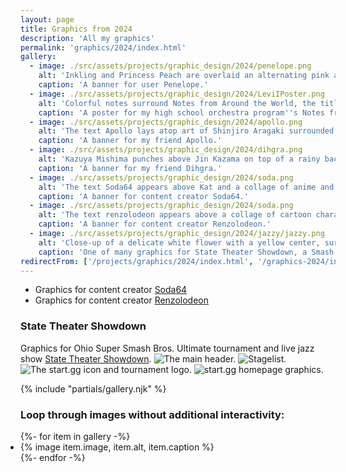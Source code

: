 ```yaml
---
layout: page
title: Graphics from 2024
description: 'All my graphics'
permalink: 'graphics/2024/index.html'
gallery:
  - image: ./src/assets/projects/graphic_design/2024/penelope.png
    alt: 'Inkling and Princess Peach are overlaid an alternating pink and purple pulsating circular background. The text Penelope appears in between large PEACH and INK text.'
    caption: 'A banner for user Penelope.'
  - image: ./src/assets/projects/graphic_design/2024/LeviIPoster.png
    alt: 'Colorful notes surround Notes from Around the World, the title of a performance presented by the Plano East Orchestra.'
    caption: 'A poster for my high school orchestra program''s Notes from Around the World performance.'
  - image: ./src/assets/projects/graphic_design/2024/apollo.png
    alt: 'The text Apollo lays atop art of Shinjiro Aragaki surrounded by circular waves filled in with other characters (Dante, Jill, Miller, Ocelot, and Flynn). Next One and Truth text appear on the top and bottom background, respectively.'
    caption: 'A banner for my friend Apollo.'
  - image: ./src/assets/projects/graphic_design/2024/dihgra.png
    alt: 'Kazuya Mishima punches above Jin Kazama on top of a rainy background with the text no limit for us and the struggle made me strong handwritten over him. To the right, the text dihgra is overlaid Clive Rosfield on top of a subtly textured off-white background.'
    caption: 'A banner for my friend Dihgra.'
  - image: ./src/assets/projects/graphic_design/2024/soda.png
    alt: 'The text Soda64 appears above Kat and a collage of anime and video game characters.'
    caption: 'A banner for content creator Soda64.'  
  - image: ./src/assets/projects/graphic_design/2024/soda.png
    alt: 'The text renzolodeon appears above a collage of cartoon characters.'
    caption: 'A banner for content creator Renzolodeon.'
  - image: ./src/assets/projects/graphic_design/2024/jazzy/jazzy.png
    alt: 'Close-up of a delicate white flower with a yellow center, surrounded by green leaves'
    caption: 'One of many graphics for State Theater Showdown, a Smash Ultimate tournament.'
redirectFrom: ['/projects/graphics/2024/index.html', '/graphics-2024/index.html']
---
```


* Graphics for content creator [Soda64](https://www.youtube.com/@Soda_64)
* Graphics for content creator [Renzolodeon](https://www.youtube.com/@Renzolodeon)

### State Theater Showdown
Graphics for Ohio Super Smash Bros. Ultimate tournament and live jazz show [State Theater Showdown](https://start.gg/statetheater).
![](/assets/projects/graphic_design/2024/jazzy/jazzy.png 'The main header.')
![](/assets/projects/graphic_design/2024/jazzy/jazzy%20stagelist.png 'Stagelist.')
![](/assets/projects/graphic_design/2024/jazzy/sgg%20icon.png 'The start.gg icon and tournament logo.')
![](/assets/projects/graphic_design/2024/jazzy/sgg%20homepage.png 'start.gg homepage graphics.')

{% include "partials/gallery.njk" %}

### Loop through images without additional interactivity:

<ul class="gallery" role="list" style="padding: 0;">
  {%- for item in gallery -%}
    <li>{% image item.image, item.alt, item.caption %}</li>
  {%- endfor -%}
</ul>
